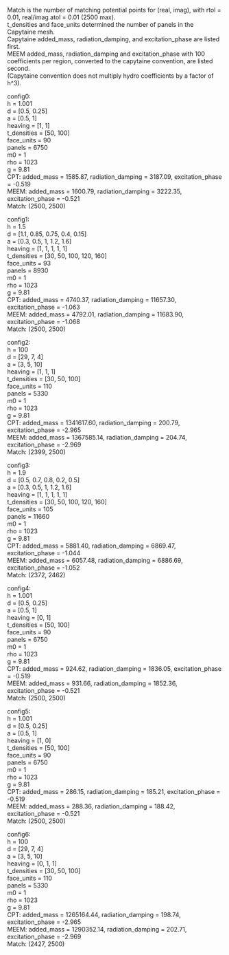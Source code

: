 Match is the number of matching potential points for (real, imag), with rtol = 0.01, real/imag atol = 0.01 (2500 max).<br> 
t_densities and face_units determined the number of panels in the Capytaine mesh.  <br>
Capytaine added_mass, radiation_damping, and excitation_phase are listed first.<br>
MEEM added_mass, radiation_damping and excitation_phase with 100 coefficients per region, converted to the capytaine convention, are listed second. <br>
(Capytaine convention does not multiply hydro coefficients by a factor of h^3).<br>

config0:<br>
h = 1.001 <br>
d = [0.5, 0.25] <br>
a = [0.5, 1] <br>
heaving = [1, 1] <br>
t_densities = [50, 100] <br>
face_units = 90 <br>
panels = 6750 <br>
m0 = 1 <br>
rho = 1023 <br>
g = 9.81 <br>
CPT: added_mass = 1585.87, radiation_damping = 3187.09, excitation_phase = -0.519 <br>
MEEM: added_mass = 1600.79, radiation_damping = 3222.35, excitation_phase = -0.521 <br>
Match: (2500, 2500)

config1: <br>
h = 1.5 <br>
d = [1.1, 0.85, 0.75, 0.4, 0.15] <br>
a = [0.3, 0.5, 1, 1.2, 1.6] <br>
heaving = [1, 1, 1, 1, 1] <br>
t_densities = [30, 50, 100, 120, 160] <br>
face_units = 93 <br>
panels = 8930 <br>
m0 = 1 <br>
rho = 1023 <br>
g = 9.81 <br>
CPT: added_mass = 4740.37, radiation_damping = 11657.30, excitation_phase = -1.063 <br>
MEEM: added_mass = 4792.01, radiation_damping = 11683.90, excitation_phase =  -1.068<br>
Match: (2500, 2500)

config2:<br>
h = 100<br>
d = [29, 7, 4]<br>
a = [3, 5, 10]<br>
heaving = [1, 1, 1]<br> 
t_densities = [30, 50, 100]<br> 
face_units = 110 <br> 
panels = 5330 <br>
m0 = 1 <br>
rho = 1023 <br>
g = 9.81 <br>
CPT: added_mass = 1341617.60, radiation_damping = 200.79, excitation_phase = -2.965 <br>
MEEM: added_mass = 1367585.14, radiation_damping = 204.74, excitation_phase = -2.969 <br>
Match: (2399, 2500)

config3:<br>
h = 1.9<br>
d = [0.5, 0.7, 0.8, 0.2, 0.5]<br>
a = [0.3, 0.5, 1, 1.2, 1.6]<br>
heaving = [1, 1, 1, 1, 1]<br>
t_densities = [30, 50, 100, 120, 160] <br>
face_units = 105 <br>
panels = 11660 <br>
m0 = 1 <br>
rho = 1023 <br>
g = 9.81 <br>
CPT: added_mass = 5881.40, radiation_damping = 6869.47, excitation_phase = -1.044 <br>
MEEM: added_mass = 6057.48, radiation_damping = 6886.69, excitation_phase = -1.052 <br>
Match: (2372, 2462)

config4:<br>
h = 1.001 <br>
d = [0.5, 0.25] <br>
a = [0.5, 1] <br>
heaving = [0, 1] <br>
t_densities = [50, 100] <br>
face_units = 90 <br>
panels = 6750 <br>
m0 = 1 <br>
rho = 1023 <br>
g = 9.81 <br>
CPT: added_mass = 924.62, radiation_damping = 1836.05, excitation_phase = -0.519 <br>
MEEM: added_mass = 931.66, radiation_damping = 1852.36, excitation_phase = -0.521 <br>
Match: (2500, 2500)

config5:<br>
h = 1.001 <br>
d = [0.5, 0.25] <br>
a = [0.5, 1] <br>
heaving = [1, 0] <br>
t_densities = [50, 100] <br>
face_units = 90 <br>
panels = 6750 <br>
m0 = 1 <br>
rho = 1023 <br>
g = 9.81 <br>
CPT: added_mass = 286.15, radiation_damping = 185.21, excitation_phase = -0.519 <br>
MEEM: added_mass = 288.36, radiation_damping = 188.42, excitation_phase = -0.521 <br>
Match: (2500, 2500)

config6:<br>
h = 100<br>
d = [29, 7, 4]<br>
a = [3, 5, 10]<br>
heaving = [0, 1, 1]<br> 
t_densities = [30, 50, 100]<br> 
face_units = 110 <br> 
panels = 5330 <br>
m0 = 1 <br>
rho = 1023 <br>
g = 9.81 <br>
CPT: added_mass = 1265164.44, radiation_damping = 198.74, excitation_phase = -2.965 <br>
MEEM: added_mass = 1290352.14, radiation_damping = 202.71, excitation_phase = -2.969 <br>
Match: (2427, 2500)
